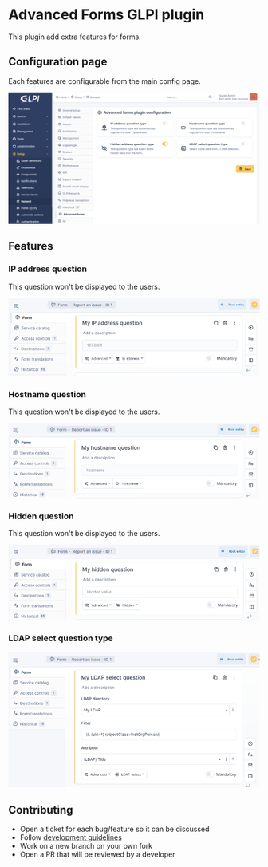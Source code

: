 # Advanced Forms GLPI plugin

This plugin add extra features for forms.

## Configuration page

Each features are configurable from the main config page.

![config](screenshots/config.png)

## Features

### IP address question

This question won't be displayed to the users.

![ip question](screenshots/ip.png)

### Hostname question

This question won't be displayed to the users.
 
![hostname question](screenshots/hostname.png) 

### Hidden question

This question won't be displayed to the users.

![hidden question](screenshots/hidden.png)

### LDAP select question type

![ldap select question](screenshots/ldap-select.png)

## Contributing

* Open a ticket for each bug/feature so it can be discussed
* Follow [development guidelines](http://glpi-developer-documentation.readthedocs.io/en/latest/plugins/index.html)
* Work on a new branch on your own fork
* Open a PR that will be reviewed by a developer
